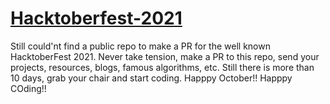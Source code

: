 # [Hacktoberfest-2021](https://hacktoberfest.digitalocean.com/)

Still could'nt find a public repo to make a PR for the well known HacktoberFest 2021. Never take tension, make a PR to this repo, send your projects, resources, blogs, famous algorithms, etc. Still there is more than 10 days, grab your chair and start coding. Happpy October!! Happpy COding!!
